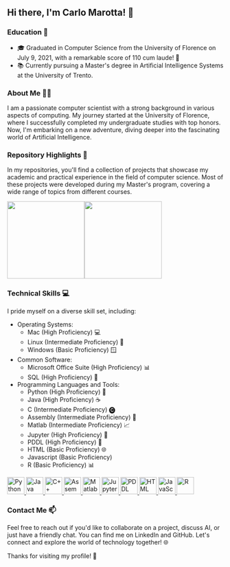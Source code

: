 ## Hi there, I'm Carlo Marotta! 👋

### Education 📖

- 🎓 Graduated in Computer Science from the University of Florence on July 9, 2021, with a remarkable score of 110 cum laude! 🎉
- 📚 Currently pursuing a Master's degree in Artificial Intelligence Systems at the University of Trento.

### About Me 🙋‍♂️
I am a passionate computer scientist with a strong background in various aspects of computing. My journey started at the University of Florence, where I successfully completed my undergraduate studies with top honors. Now, I'm embarking on a new adventure, diving deeper into the fascinating world of Artificial Intelligence.

### Repository Highlights 🚀
In my repositories, you'll find a collection of projects that showcase my academic and practical experience in the field of computer science. Most of these projects were developed during my Master's program, covering a wide range of topics from different courses.

<div style="display: flex;">
  <img src="https://github-readme-stats.vercel.app/api?username=akaGallo&show_icons=true&theme=dark" height=180px>
  <img src="https://github-readme-stats.vercel.app/api/top-langs/?username=akaGallo&layout=compact&theme=dark" height=180px>
</div>

### Technical Skills 💻
I pride myself on a diverse skill set, including:
- Operating Systems:
  - Mac (High Proficiency) 💻
  - Linux (Intermediate Proficiency) 🐧
  - Windows (Basic Proficiency) 🪟
- Common Software:
  - Microsoft Office Suite (High Proficiency) 📊
  - SQL (High Proficiency) 📝
- Programming Languages and Tools:
  - Python (High Proficiency) 🐍
  - Java (High Proficiency) ☕
  - C (Intermediate Proficiency) 🅒
  - Assembly (Intermediate Proficiency) 💾
  - Matlab (Intermediate Proficiency) 📈
  - Jupyter (High Proficiency) 📔
  - PDDL (High Proficiency) 🤖
  - HTML (Basic Proficiency) 🌐
  - Javascript (Basic Proficiency)
  - R (Basic Proficiency) 📊

<p align="left">
  <a href="https://www.python.org" target="_blank" rel="noreferrer">
    <img src="https://img.shields.io/badge/Python-3776AB?style=for-the-badge&logo=python&logoColor=white" alt="Python" height="40px"/>
  </a>
  <a href="https://www.java.com/it/" target="_blank" rel="noreferrer">
    <img src="https://img.shields.io/badge/Java-ED8B00?style=for-the-badge&logo=java&logoColor=white" alt="Java" height="40px"/>
  </a>
  <a href="https://en.cppreference.com/w/" target="_blank" rel="noreferrer">
    <img src="https://img.shields.io/badge/C%2B%2B-00599C?style=for-the-badge&logo=c%2B%2B&logoColor=white" alt="C++" height="40px"/>
  </a>
  <a href="https://www.tutorialspoint.com/assembly_programming/assembly_introduction.htm" target="_blank" rel="noreferrer">
    <img src="https://img.shields.io/badge/Assembly-FFFFFF?style=for-the-badge&logo=assembly&logoColor=black" alt="Assembly" height="40px"/>
  </a>
  <a href="https://www.mathworks.com/products/matlab.html" target="_blank" rel="noreferrer">
    <img src="https://img.shields.io/badge/Matlab-FF0000?style=for-the-badge&logo=matlab&logoColor=black" alt="Matlab" height="40px"/>
  </a>
  <a href="https://jupyter.org" target="_blank" rel="noreferrer">
    <img src="https://img.shields.io/badge/Jupyter-FFA500?style=for-the-badge&logo=jupyter&logoColor=white" alt="Jupyter" height="40px"/>
  </a>
  <a href="https://planning.wiki/ref/pddl/domain" target="_blank" rel="noreferrer">
    <img src="https://img.shields.io/badge/PDDL-00008B?style=for-the-badge&logo=pddl&logoColor=white" alt="PDDL" height="40px"/>
  </a>
  <a href="https://html.com" target="_blank" rel="noreferrer">
    <img src="https://img.shields.io/badge/HTML-239120?style=for-the-badge&logo=html5&logoColor=white" alt="HTML" height="40px"/>
  </a>
  <a href="https://www.javascript.com" target="_blank" rel="noreferrer">
    <img src="https://img.shields.io/badge/JavaScript-323330?style=for-the-badge&logo=javascript&logoColor=F7DF1E" alt="JavaScript" height="40px"/>
  </a>
  <a href="https://www.r-project.org" target="_blank" rel="noreferrer">
    <img src="https://img.shields.io/badge/R-276DC3?style=for-the-badge&logo=r&logoColor=white" alt="R" height="40px"/>
  </a>
</p>
      
### Contact Me 📫
Feel free to reach out if you'd like to collaborate on a project, discuss AI, or just have a friendly chat. You can find me on LinkedIn and GitHub.
Let's connect and explore the world of technology together! 🌐

Thanks for visiting my profile! 👋
